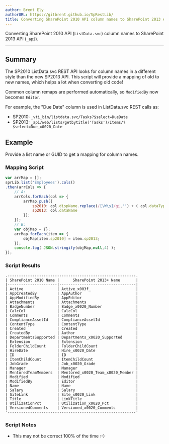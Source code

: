 ```yaml
---
author: Brent Ely
authorURL: https://gitbrent.github.io/SpRestLib/
title: Converting SharePoint 2010 API column names to SharePoint 2013 API column names
---
```


Converting SharePoint 2010 API (`ListData.svc`) column names to SharePoint 2013 API (`_api`).

<!--truncate-->

*****************************
## Summary
The SP2010 ListData.svc REST API looks for column names in a different style than the new SP2013 API. This
script will provide a mapping of old to new names, which helps a lot when converting old code!

Common column remaps are performed automatically, so `ModifiedBy` now becomes `Editor`.  

For example, the "Due Date" column is used in ListData.svc REST calls as:
* SP2010: `_vti_bin/listdata.svc/Tasks?$select=DueDate`
* SP2013: `_api/web/lists/getbytitle('Tasks')/Items/?$select=Due_x0020_Date`

## Example
Provide a list name or GUID to get a mapping for column names.

### Mapping Script
```javascript
var arrMap = [];
sprLib.list('Employees').cols()
.then(arrCols => {
	// A:
	arrCols.forEach(col => {
		arrMap.push({
			sp2010: col.dispName.replace(/[\W\s]/gi,'') + ( col.dataType == 'Choice' ? 'Value' : '' ),
			sp2013: col.dataName
		});
	});
	// B:
	var objMap = {};
	arrMap.forEach(item => {
		objMap[item.sp2010] = item.sp2013;
	});
	console.log( JSON.stringify(objMap,null,4) );
});
```

### Script Results
```
.---------------------------------------------------------.
| SharePoint 2010 Name |      SharePoint 2013+ Name       |
|----------------------|----------------------------------|
| Active               | Active_x003f_                    |
| AppCreatedBy         | AppAuthor                        |
| AppModifiedBy        | AppEditor                        |
| Attachments          | Attachments                      |
| BadgeNumber          | Badge_x0020_Number               |
| CalcCol              | CalcCol                          |
| Comments             | Comments                         |
| ComplianceAssetId    | ComplianceAssetId                |
| ContentType          | ContentType                      |
| Created              | Created                          |
| CreatedBy            | Author                           |
| DepartmentsSupported | Departments_x0020_Supported      |
| Extension            | Extension                        |
| FolderChildCount     | FolderChildCount                 |
| HireDate             | Hire_x0020_Date                  |
| ID                   | ID                               |
| ItemChildCount       | ItemChildCount                   |
| JobGrade             | Job_x0020_Grade                  |
| Manager              | Manager                          |
| MentoredTeamMembers  | Mentored_x0020_Team_x0020_Member |
| Modified             | Modified                         |
| ModifiedBy           | Editor                           |
| Name                 | Name                             |
| Salary               | Salary                           |
| SiteLink             | Site_x0020_Link                  |
| Title                | LinkTitle                        |
| UtilizationPct       | Utilization_x0020_Pct            |
| VersionedComments    | Versioned_x0020_Comments         |
'---------------------------------------------------------'
```

### Script Notes
* This may not be correct 100% of the time :-)
